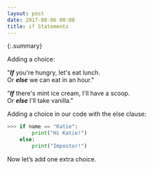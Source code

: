 ```yaml
---
layout: post
date: 2017-08-06 00:00
title: if Statements
---
```


{:.summary}

<div id="ppt" markdown="1">
Adding a choice:

"***If*** you're hungry, let's eat lunch.<br/>
    Or ***else*** we can eat in an hour."

"***If*** there's mint ice cream, I'll have a scoop.<br/> 
    Or ***else*** I'll take vanilla."


Adding a choice in our code with the else clause:

```python
>>> if name == "Katie":
        print("Hi Katie!")
    else:
        print("Impostor!")
```
</div>


<div id="desc" markdown="1">
Now let’s add one extra choice.
</div>